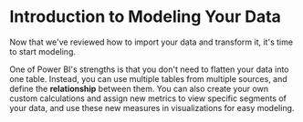 <properties
   pageTitle="Introduction to Modeling Your Data"
   description="Get introduced to the modeling abilities of Power BI"
   services="powerbi"
   documentationCenter=""
   authors="davidiseminger"
   manager="mblythe"
   editor=""
   tags=""
   featuredVideo="VM1K15aEnm4"
   featuredVideoThumb=""
   courseDuration=""/>

<tags
   ms.service="powerbi"
   ms.devlang="NA"
   ms.topic="article"
   ms.tgt_pltfrm="NA"
   ms.workload="powerbi"
   ms.date="02/18/2016"
   ms.author="v-jescoo"/>

# Introduction to Modeling Your Data

Now that we've reviewed how to import your data and transform it, it's time to start modeling.

One of Power BI's strengths is that you don't need to flatten your data into one table. Instead, you can use multiple tables from multiple sources, and define the **relationship** between them. You can also create your own custom calculations and assign new metrics to view specific segments of your data, and use these new measures in visualizations for easy modeling.
